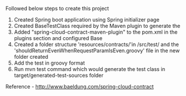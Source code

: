 Followed below steps to create this project

1. Created Spring boot application using Spring initializer page
2. Created BaseTestClass required by the Maven plugin to generate the 
3. Added "spring-cloud-contract-maven-plugin" to the pom.xml in the plugins section and configured Base
4. Created a folder structure 'resources/contracts/'in /src/test/  and the 'shouldReturnEvenWhenRequestParamIsEven.groovy' file in the new folder created
5. Add the test in groovy format
6. Run mvn test command which would generate the test class in target/generated-test-sources folder



Reference - http://www.baeldung.com/spring-cloud-contract 
